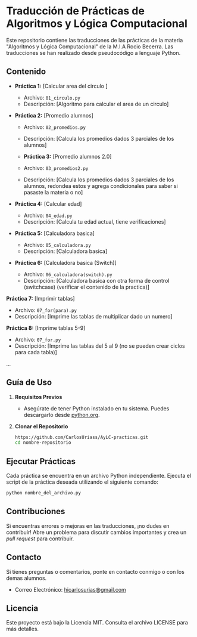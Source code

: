 # Traducción de Prácticas de Algoritmos y Lógica Computacional

Este repositorio contiene las traducciones de las prácticas de la materia "Algoritmos y Lógica Computacional" de la M.I.A Rocio Becerra. Las traducciones se han realizado desde pseudocódigo a lenguaje Python.

## Contenido

- **Práctica 1:** [Calcular area del circulo ]
  - Archivo: `01_circulo.py`
  - Descripción: [Algoritmo para calcular el area de un circulo]

- **Práctica 2:** [Promedio alumnos]
  - Archivo: `02_promedios.py`
  - Descripción: [Calcula los promedios dados 3 parciales de los alumnos]

  - **Práctica 3:** [Promedio alumnos 2.0]
  - Archivo: `03_promedios2.py`
  - Descripción: [Calcula los promedios dados 3 parciales de los alumnos, redondea estos y agrega condicionales para saber si pasaste la materia o no]

- **Práctica 4:** [Calcular edad]
  - Archivo: `04_edad.py`
  - Descripción: [Calcula tu edad actual, tiene verificaciones]

- **Práctica 5:** [Calculadora basica]
  - Archivo: `05_calculadora.py`
  - Descripción: [Calculadora basica]

- **Práctica 6:** [Calculadora basica (Switch)]
  - Archivo: `06_calculadora(switch).py`
  - Descripción: [Calculadora basica con otra forma de control (switchcase) (verificar el contenido de la practica)]

 **Práctica 7:** [Imprimir tablas]
  - Archivo: `07_for(para).py`
  - Descripción: [Imprime las tablas de multiplicar dado un numero]

 **Práctica 8:** [Imprime tablas 5-9]
  - Archivo: `07_for.py`
  - Descripción: [Imprime las tablas del 5 al 9 (no se pueden crear ciclos para cada tabla)]



...

## Guía de Uso

1. **Requisitos Previos**
   - Asegúrate de tener Python instalado en tu sistema. Puedes descargarlo desde [python.org](https://www.python.org/).

2. **Clonar el Repositorio**
   ```bash
   https://github.com/CarlosUriass/AyLC-practicas.git
   cd nombre-repositorio

## Ejecutar Prácticas

Cada práctica se encuentra en un archivo Python independiente. Ejecuta el script de la práctica deseada utilizando el siguiente comando:

```bash
python nombre_del_archivo.py
```

## Contribuciones

Si encuentras errores o mejoras en las traducciones, ¡no dudes en contribuir! Abre un problema para discutir cambios importantes y crea un *pull request* para contribuir.

## Contacto

Si tienes preguntas o comentarios, ponte en contacto conmigo o con los demas alumnos.
- Correo Electrónico: [hicarlosurias@gmail.com](mailto:hicarlosurias@gmail.com)

## Licencia

Este proyecto está bajo la Licencia MIT. Consulta el archivo LICENSE para más detalles.
